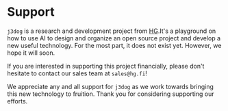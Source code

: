 # Support

`j3dog` is a research and development project from [HG](https://hg.fi).It's a
playground on how to use AI to design and organize an open source project and
develop a new useful technology. For the most part, it does not exist yet.
However, we hope it will soon.

If you are interested in supporting this project financially, please don't 
hesitate to contact our sales team at `sales@hg.fi`!

We appreciate any and all support for `j3dog` as we work towards bringing this 
new technology to fruition. Thank you for considering supporting our efforts.
